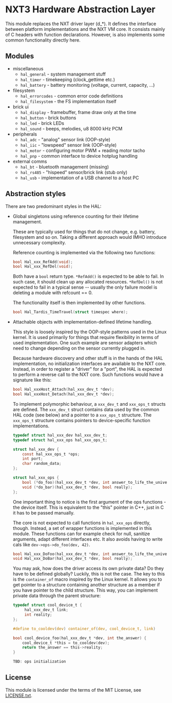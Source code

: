 NXT3 Hardware Abstraction Layer
===============================

This module replaces the NXT driver layer (d_*). It defines the interface
between platform implementations and the NXT VM core. It consists mainly
of C headers with function declarations. However, is also implements some
common functionality directly here.

Modules
-------

- miscellaneous
  - `hal_general` - system management stuff
  - `hal_timer` - timekeeping (clock_gettime etc.)
  - `hal_battery` - battery monitoring (voltage, current, capacity, ...)
- filesystem
  - `hal_errorcodes` - common error code definitions
  - `hal_filesystem` - the FS implementation itself
- brick ui
  - `hal_display` - framebuffer, frame draw only at the time
  - `hal_button` - brick buttons
  - `hal_led` - brick LEDs
  - `hal_sound` - beeps, melodies, u8 8000 kHz PCM
- peripherals
  - `hal_adc` - "analog" sensor link (OOP-style)
  - `hal_iic` - "lowspeed" sensor link (OOP-style)
  - `hal_motor` - configuring motor PWM + reading motor tacho
  - `hal_pnp` - common interface to device hotplug handling
- external comms
  - `hal_bt` - bluetooth management (missing)
  - `hal_rs485` - "hispeed" sensor/brick link (stub only)
  - `hal_usb` - implementation of a USB channel to a host PC

Abstraction styles
------------------

There are two predominant styles in the HAL:

 - Global singletons using reference counting for their lifetime management.

   These are typically used for things that do not change, e.g. battery,
   filesystem and so on. Taking a different approach would IMHO introduce
   unnecessary complexity.


   Reference counting is implemented via the following two functions:
   ```c
   bool Hal_xxx_RefAdd(void);
   bool Hal_xxx_RefDel(void);
   ```

   Both have a `bool` return type. `*RefAdd()` is expected to be able to
   fail. In such case, it should clean up any allocated resources.
   `*RefDel()` is not expected to fail in a typical sense -- usually
   the only failure model is deleting a module with refcount == 0.

   The functionality itself is then implemented by other functions.
   ```c
   bool Hal_Tardis_TimeTravel(struct timespec where);
   ```

 - Attachable objects with implementation-defined lifetime handling.

   This style is loosely inspired by the OOP-style patterns used in the
   Linux kernel. It is used primarily for things that require flexibility
   in terms of used implementation. One such example are sensor adapters
   which need to change depending on the sensor currently plugged in.

   Because hardware discovery and other stuff is in the hands of the HAL
   implementation, no initialization interfaces are available to the NXT
   core. Instead, in order to register a "driver" for a "port", the HAL
   is expected to perform a reverse call to the NXT core. Such functions
   would have a signature like this:
   ```c
   bool Hal_xxxHost_Attach(hal_xxx_dev_t *dev);
   bool Hal_xxxHost_Detach(hal_xxx_dev_t *dev);
   ```

   To implement polymorphic behaviour, a `xxx_dev_t` and `xxx_ops_t` structs
   are defined. The `xxx_dev_t` struct contains data used by the common HAL
   code (see below) and a pointer to a `xxx_ops_t` structure. The `xxx_ops_t`
   structure contains pointers to device-specific function implementations.
   ```c
   typedef struct hal_xxx_dev hal_xxx_dev_t;
   typedef struct hal_xxx_ops hal_xxx_ops_t;

   struct hal_xxx_dev {
       const hal_xxx_ops_t *ops;
       int port;
       char random_data;
   };

   struct hal_xxx_ops {
       bool (*do_foo)(hal_xxx_dev_t *dev, int answer_to_life_the_universe_and_everything);
       void (*do_bar)(hal_xxx_dev_t *dev, bool really);
   };
   ```

   One important thing to notice is the first argument of the ops
   functions - the device itself. This is equivalent to the "this" pointer
   in C++, just in C it has to be passed manually.

   The core is not expected to call functions in `hal_xxx_ops` directly,
   though. Instead, a set of wrapper functions is implemented in this
   module. These functions can for example check for null, sanitize
   arguments, adapt different interfaces etc. It also avoids having to
   write cals like `dev->ops->do_foo(dev, 42)`.
   ```c
   bool Hal_xxx_DoFoo(hal_xxx_dev_t *dev, int answer_to_life_the_universe_and_everything);
   void Hal_xxx_DoBar(hal_xxx_dev_t *dev, bool really);
   ```

   You may ask, how does the driver access its own private data? Do they
   have to be defined globally? Luckily, this is not the case. The key to
   this is the `container_of` macro inspired by the Linux kernel. It allows
   you to get pointer to a structure containing another structure as a member
   if you have pointer to the child structure. This way, you can implement
   private data through the parent structure:
   ```c
   typedef struct cool_device_t {
        hal_xxx_dev_t link;
        int reality;
   };

   #define to_cooldev(dev) container_of(dev, cool_device_t, link)

   bool cool_device_foo(hal_xxx_dev_t *dev, int the_answer) {
       cool_device_t *this = to_cooldev(dev);
       return the_answer == this->reality;
   }

   TBD: ops initialization

License
-------

This module is licensed under the terms of the MIT License, see
[LICENSE.txt](LICENSE.txt).
